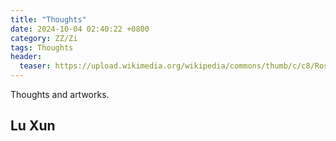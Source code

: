 ```yaml
---
title: "Thoughts"
date: 2024-10-04 02:40:22 +0800
category: ZZ/Zi
tags: Thoughts
header:
  teaser: https://upload.wikimedia.org/wikipedia/commons/thumb/c/c8/Rosetta_Stone_-_front_face_-_corrected_image.jpg/640px-Rosetta_Stone_-_front_face_-_corrected_image.jpg
---
```


Thoughts and artworks.

## Lu Xun
